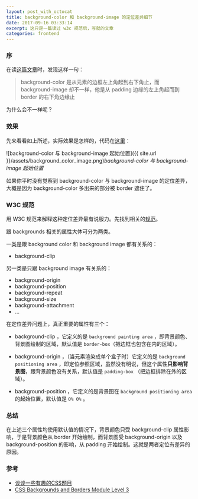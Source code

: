 ```yaml
---
layout: post_with_octocat
title: background-color 和 background-image 的定位差异细节
date: 2017-09-16 03:33:14
excerpt: 这只是一篇读过 w3c 规范后，写就的文章
categories: frontend
---
```


### 序

在读[这篇文章](https://github.com/chokcoco/iCSS/issues/1)时，发现这样一句：

> background-color 是从元素的边框左上角起到右下角止，而 background-image 却不一样，他是从 padding 边缘的左上角起而到 border 的右下角边缘止

为什么会不一样呢？

### 效果
先来看看如上所述，实际效果是怎样的，代码在[这里](https://codepen.io/yiyizym/pen/XebvPm)：

![background-color 与 background-image 起始位置]({{ site.url }}/assets/background_color_image.png)*background-color 与 background-image 起始位置*

如果你平时没有觉察到 background-color 与 background-image 的定位差异，大概是因为 background-color 多出来的部分被 border 遮住了。

### W3C 规范
用 W3C 规范来解释这种定位差异最有说服力。先找到相关的[规范](https://drafts.csswg.org/css-backgrounds-3/#backgrounds)。

跟 backgrounds 相关的属性大体可分为两类。

一类是跟 background color 和 background image 都有关系的：
- background-clip

另一类是只跟 background image 有关系的：
- background-origin
- background-position
- background-repeat
- background-size
- background-attachment
- ...

在定位差异问题上，真正重要的属性有三个：

- background-clip ，它定义的是 `background painting area` ，即背景颜色、背景图绘制的区域，默认值是 `border-box`（把边框也包含在内的区域）。

- background-origin ，（当元素渲染成单个盒子时）它定义的是 `background positioning area` ，即定位参照区域，虽然没有明说，但这个属性**只影响背景图**，跟背景颜色没有关系，默认值是 `padding-box` （把边框排除在外的区域）。

- background-position ，它定义的是背景图在 `background positioning area` 的起始位置，默认值是 `0% 0%` 。

### 总结

在上述三个属性均使用默认值的情况下，背景颜色只受 background-clip 属性影响，于是背景颜色从 border 开始绘制，而背景图受 background-origin 以及 background-position 的影响，从 padding 开始绘制。这就是两者定位有差异的原因。

### 参考
- [谈谈一些有趣的CSS题目](https://github.com/chokcoco/iCSS/issues/1)
- [CSS Backgrounds and Borders Module Level 3](https://drafts.csswg.org/css-backgrounds-3/#backgrounds)